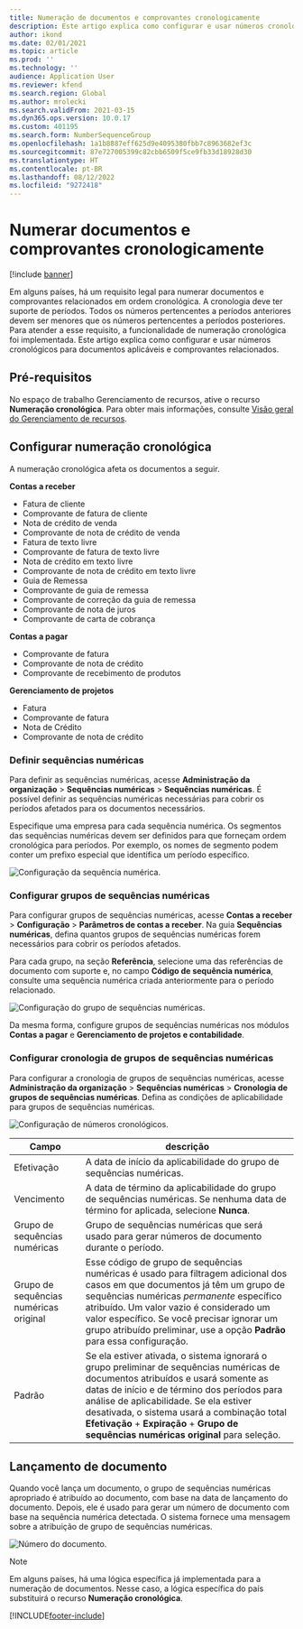 ```yaml
---
title: Numeração de documentos e comprovantes cronologicamente
description: Este artigo explica como configurar e usar números cronológicos para documentos aplicáveis e comprovantes relacionados.
author: ikond
ms.date: 02/01/2021
ms.topic: article
ms.prod: ''
ms.technology: ''
audience: Application User
ms.reviewer: kfend
ms.search.region: Global
ms.author: mrolecki
ms.search.validFrom: 2021-03-15
ms.dyn365.ops.version: 10.0.17
ms.custom: 401195
ms.search.form: NumberSequenceGroup
ms.openlocfilehash: 1a1b8887eff625d9e4095380fbb7c8963682ef3c
ms.sourcegitcommit: 87e727005399c82cbb6509f5ce9fb33d18928d30
ms.translationtype: HT
ms.contentlocale: pt-BR
ms.lasthandoff: 08/12/2022
ms.locfileid: "9272418"
---
```

# <a name="numbering-documents-and-vouchers-chronologically"></a>Numerar documentos e comprovantes cronologicamente

[!include [banner](../includes/banner.md)]


Em alguns países, há um requisito legal para numerar documentos e comprovantes relacionados em ordem cronológica. A cronologia deve ter suporte de períodos. Todos os números pertencentes a períodos anteriores devem ser menores que os números pertencentes a períodos posteriores. Para atender a esse requisito, a funcionalidade de numeração cronológica foi implementada. Este artigo explica como configurar e usar números cronológicos para documentos aplicáveis e comprovantes relacionados.

## <a name="prerequisites"></a>Pré-requisitos

No espaço de trabalho Gerenciamento de recursos, ative o recurso **Numeração cronológica**. Para obter mais informações, consulte [Visão geral do Gerenciamento de recursos](../../fin-ops-core/fin-ops/get-started/feature-management/feature-management-overview.md).

## <a name="configure-chronological-numbering"></a>Configurar numeração cronológica

A numeração cronológica afeta os documentos a seguir.

**Contas a receber**
- Fatura de cliente
- Comprovante de fatura de cliente
- Nota de crédito de venda
- Comprovante de nota de crédito de venda
- Fatura de texto livre
- Comprovante de fatura de texto livre
- Nota de crédito em texto livre
- Comprovante de nota de crédito em texto livre
- Guia de Remessa
- Comprovante de guia de remessa
- Comprovante de correção da guia de remessa
- Comprovante de nota de juros
- Comprovante de carta de cobrança

**Contas a pagar**
- Comprovante de fatura
- Comprovante de nota de crédito
- Comprovante de recebimento de produtos

**Gerenciamento de projetos**
- Fatura
- Comprovante de fatura
- Nota de Crédito
- Comprovante de nota de crédito 

### <a name="define-number-sequences"></a>Definir sequências numéricas

Para definir as sequências numéricas, acesse **Administração da organização** > **Sequências numéricas** > **Sequências numéricas**. É possível definir as sequências numéricas necessárias para cobrir os períodos afetados para os documentos necessários. 

Especifique uma empresa para cada sequência numérica. Os segmentos das sequências numéricas devem ser definidos para que forneçam ordem cronológica para períodos. Por exemplo, os nomes de segmento podem conter um prefixo especial que identifica um período específico.

![Configuração da sequência numérica.](media/chrono-num-sequence.jpg)

### <a name="configure-number-sequence-groups"></a>Configurar grupos de sequências numéricas

Para configurar grupos de sequências numéricas, acesse **Contas a receber** > **Configuração** > **Parâmetros de contas a receber**. Na guia **Sequências numéricas**, defina quantos grupos de sequências numéricas forem necessários para cobrir os períodos afetados. 

Para cada grupo, na seção **Referência**, selecione uma das referências de documento com suporte e, no campo **Código de sequência numérica**, consulte uma sequência numérica criada anteriormente para o período relacionado.

![Configuração do grupo de sequências numéricas.](media/chrono-num-sequence-group.jpg)

Da mesma forma, configure grupos de sequências numéricas nos módulos **Contas a pagar** e **Gerenciamento de projetos e contabilidade**.

### <a name="configure-number-sequence-groups-chronology"></a>Configurar cronologia de grupos de sequências numéricas

Para configurar a cronologia de grupos de sequências numéricas, acesse **Administração da organização** > **Sequências numéricas** > **Cronologia de grupos de sequências numéricas**. Defina as condições de aplicabilidade para grupos de sequências numéricas.

![Configuração de números cronológicos.](media/chrono-num-sequence-group-period.jpg)

| Campo            | descrição                                                                                                                                                                                                                                                                                                                                                                                   |
|---------------------|------------------------------------------------------------------------------------------------------------------------------------------------------------------------------------------------------------------------------------------------------------------------------------------------------------------------------------------------------------------------------------------------|
| Efetivação  | A data de início da aplicabilidade do grupo de sequências numéricas. |
| Vencimento      | A data de término da aplicabilidade do grupo de sequências numéricas. Se nenhuma data de término for aplicada, selecione **Nunca**. |
| Grupo de sequências numéricas | Grupo de sequências numéricas que será usado para gerar números de documento durante o período. |
| Grupo de sequências numéricas original | Esse código de grupo de sequências numéricas é usado para filtragem adicional dos casos em que documentos já têm um grupo de sequências numéricas *permanente* específico atribuído. Um valor vazio é considerado um valor específico. Se você precisar ignorar um grupo atribuído preliminar, use a opção **Padrão** para essa configuração. |
| Padrão | Se ela estiver ativada, o sistema ignorará o grupo preliminar de sequências numéricas de documentos atribuídos e usará somente as datas de início e de término dos períodos para análise de aplicabilidade. Se ela estiver desativada, o sistema usará a combinação total **Efetivação** + **Expiração** + **Grupo de sequências numéricas original** para seleção. |

## <a name="document-posting"></a>Lançamento de documento
Quando você lança um documento, o grupo de sequências numéricas apropriado é atribuído ao documento, com base na data de lançamento do documento. Depois, ele é usado para gerar um número de documento com base na sequência numérica detectada. O sistema fornece uma mensagem sobre a atribuição de grupo de sequências numéricas.

![Número do documento.](media/chrono-num-sequence-fti.jpg)

> [!NOTE]
> Em alguns países, há uma lógica específica já implementada para a numeração de documentos. Nesse caso, a lógica específica do país substituirá o recurso **Numeração cronológica**.


[!INCLUDE[footer-include](../../includes/footer-banner.md)]
